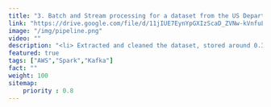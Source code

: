 ```yaml
---
title: "3. Batch and Stream processing for a dataset from the US Department of Transportation"
link: "https://drive.google.com/file/d/11jIUE7EynYpGXIzScaD_ZVNw-kVnfuLZ/view?usp=sharing"
image: "/img/pipeline.png"
video: ""
description: "<li> Extracted and cleaned the dataset, stored around 0.3 billion records into HDFS on a cluster of 5 nodes created by Amazon EMR. Built a pipeline with Spark for processing data in batches and storing data into DynamoDB. <li> Built a stream processing system including AWS Lambda responding to events, a Kafka cluster with 3 brokers and 100 partitions ingesting data produced by AWS Lambda, and Spark Streaming processing data from Kafka, achieving around 65MB/s throughput."
featured: true
tags: ["AWS","Spark","Kafka"]
fact: ""
weight: 100
sitemap: 
    priority : 0.8
---
```

